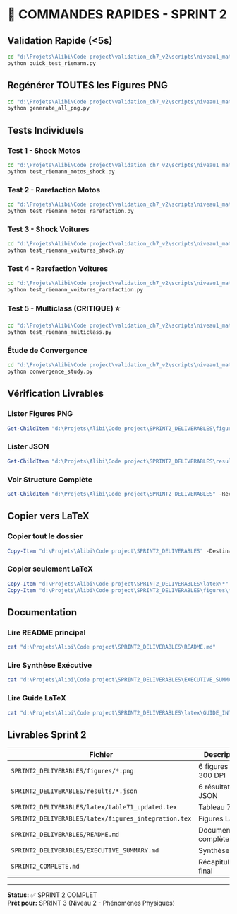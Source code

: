 # 🚀 COMMANDES RAPIDES - SPRINT 2

## Validation Rapide (<5s)
```bash
cd "d:\Projets\Alibi\Code project\validation_ch7_v2\scripts\niveau1_mathematical_foundations"
python quick_test_riemann.py
```

## Regénérer TOUTES les Figures PNG
```bash
cd "d:\Projets\Alibi\Code project\validation_ch7_v2\scripts\niveau1_mathematical_foundations"
python generate_all_png.py
```

## Tests Individuels

### Test 1 - Shock Motos
```bash
cd "d:\Projets\Alibi\Code project\validation_ch7_v2\scripts\niveau1_mathematical_foundations"
python test_riemann_motos_shock.py
```

### Test 2 - Rarefaction Motos
```bash
cd "d:\Projets\Alibi\Code project\validation_ch7_v2\scripts\niveau1_mathematical_foundations"
python test_riemann_motos_rarefaction.py
```

### Test 3 - Shock Voitures
```bash
cd "d:\Projets\Alibi\Code project\validation_ch7_v2\scripts\niveau1_mathematical_foundations"
python test_riemann_voitures_shock.py
```

### Test 4 - Rarefaction Voitures
```bash
cd "d:\Projets\Alibi\Code project\validation_ch7_v2\scripts\niveau1_mathematical_foundations"
python test_riemann_voitures_rarefaction.py
```

### Test 5 - Multiclass (CRITIQUE) ⭐
```bash
cd "d:\Projets\Alibi\Code project\validation_ch7_v2\scripts\niveau1_mathematical_foundations"
python test_riemann_multiclass.py
```

### Étude de Convergence
```bash
cd "d:\Projets\Alibi\Code project\validation_ch7_v2\scripts\niveau1_mathematical_foundations"
python convergence_study.py
```

## Vérification Livrables

### Lister Figures PNG
```powershell
Get-ChildItem "d:\Projets\Alibi\Code project\SPRINT2_DELIVERABLES\figures\*.png"
```

### Lister JSON
```powershell
Get-ChildItem "d:\Projets\Alibi\Code project\SPRINT2_DELIVERABLES\results\*.json"
```

### Voir Structure Complète
```powershell
Get-ChildItem "d:\Projets\Alibi\Code project\SPRINT2_DELIVERABLES" -Recurse
```

## Copier vers LaTeX

### Copier tout le dossier
```powershell
Copy-Item "d:\Projets\Alibi\Code project\SPRINT2_DELIVERABLES" -Destination "C:\chemin\vers\these\" -Recurse
```

### Copier seulement LaTeX
```powershell
Copy-Item "d:\Projets\Alibi\Code project\SPRINT2_DELIVERABLES\latex\*" -Destination "C:\chemin\vers\these\validation\"
Copy-Item "d:\Projets\Alibi\Code project\SPRINT2_DELIVERABLES\figures\*" -Destination "C:\chemin\vers\these\figures\"
```

## Documentation

### Lire README principal
```bash
cat "d:\Projets\Alibi\Code project\SPRINT2_DELIVERABLES\README.md"
```

### Lire Synthèse Exécutive
```bash
cat "d:\Projets\Alibi\Code project\SPRINT2_DELIVERABLES\EXECUTIVE_SUMMARY.md"
```

### Lire Guide LaTeX
```bash
cat "d:\Projets\Alibi\Code project\SPRINT2_DELIVERABLES\latex\GUIDE_INTEGRATION_LATEX.md"
```

## Livrables Sprint 2

| Fichier | Description |
|---------|-------------|
| `SPRINT2_DELIVERABLES/figures/*.png` | 6 figures PNG 300 DPI |
| `SPRINT2_DELIVERABLES/results/*.json` | 6 résultats JSON |
| `SPRINT2_DELIVERABLES/latex/table71_updated.tex` | Tableau 7.1 |
| `SPRINT2_DELIVERABLES/latex/figures_integration.tex` | Figures LaTeX |
| `SPRINT2_DELIVERABLES/README.md` | Documentation complète |
| `SPRINT2_DELIVERABLES/EXECUTIVE_SUMMARY.md` | Synthèse |
| `SPRINT2_COMPLETE.md` | Récapitulatif final |

---

**Status:** ✅ SPRINT 2 COMPLET  
**Prêt pour:** SPRINT 3 (Niveau 2 - Phénomènes Physiques)
